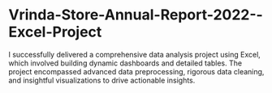# Vrinda-Store-Annual-Report-2022--Excel-Project
I successfully delivered a comprehensive data analysis project using Excel, which involved building dynamic dashboards and detailed tables. The project encompassed advanced data preprocessing, rigorous data cleaning, and insightful visualizations to drive actionable insights.
